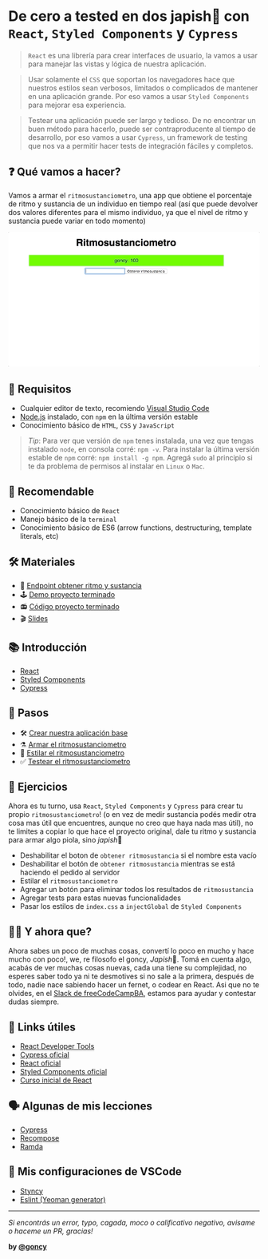 # De cero a tested en dos japish👋 con `React`, `Styled Components` y `Cypress`
> `React` es una librería para crear interfaces de usuario, la vamos a usar para manejar las vistas y lógica de nuestra aplicación.

> Usar solamente el `CSS` que soportan los navegadores hace que nuestros estilos sean verbosos, limitados o complicados de mantener en una aplicación grande. Por eso vamos a usar `Styled Components` para mejorar esa experiencia.

> Testear una aplicación puede ser largo y tedioso. De no encontrar un buen método para hacerlo, puede ser contraproducente al tiempo de desarrollo, por eso vamos a usar `Cypress`, un framework de testing que nos va a permitir hacer tests de integración fáciles y completos.

## ❓ Qué vamos a hacer?
Vamos a armar el `ritmosustanciometro`, una app que obtiene el porcentaje de ritmo y sustancia de un individuo en tiempo real (así que puede devolver dos valores diferentes para el mismo individuo, ya que el nivel de ritmo y sustancia puede variar en todo momento)

![01](./assets/00-ritmosustanciometro.gif)

## 🎯 Requisitos
* Cualquier editor de texto, recomiendo [Visual Studio Code](https://code.visualstudio.com/)
* [Node.js](https://nodejs.org/es/) instalado, con `npm` en la última versión estable
* Conocimiento básico de `HTML`, `CSS` y `JavaScript`

> *Tip*: Para ver que versión de `npm` tenes instalada, una vez que tengas instalado `node`, en consola corré: `npm -v`.
> Para instalar la última versión estable de `npm` corré: `npm install -g npm`.
> Agregá `sudo` al principio si te da problema de permisos al instalar en `Linux` o `Mac`.

## 🍪 Recomendable
* Conocimiento básico de `React`
* Manejo básico de la `terminal`
* Conocimiento básico de ES6 (arrow functions, destructuring, template literals, etc)

## 🛠 Materiales
* 🔗 [Endpoint obtener ritmo y sustancia](https://wt-3581e5a0e6c19bb4a0552203b2738a9d-0.run.webtask.io/obtener-ritmosustancia)
* 🕹 [Demo proyecto terminado](https://goncy.github.io/charla-fcc-react-styled-components-cypress)
* 📻 [Código proyecto terminado](https://github.com/goncy/charla-fcc-react-styled-components-cypress/tree/master/proyecto)
* 🎬 [Slides](https://docs.google.com/presentation/d/1yjr1FHrym7gfBtVy7TFQb8wvH2Akqu_1xZYxi2H_CCM/edit?usp=sharing)

## 📚 Introducción
* [React](./docs/tools/react.md)
* [Styled Components](./docs/tools/styled-components.md)
* [Cypress](./docs/tools/cypress.md)

## 👣 Pasos
* 🛠 [Crear nuestra aplicación base](./docs/steps/01-crear-base.md)
* ⚗️ [Armar el ritmosustanciometro](./docs/steps/02-armar-ritmosustanciometro.md)
* 🎨 [Estilar el ritmosustanciometro](./docs/steps/03-estilar-ritmosustanciometro.md)
* ✅ [Testear el ritmosustanciometro](./docs/steps/04-testear-ritmosustanciometro.md)

## 📝 Ejercicios
Ahora es tu turno, usa `React`, `Styled Components` y `Cypress` para crear tu propio `ritmosustanciometro`! (o en vez de medir sustancia podés medir otra cosa mas útil que encuentres, aunque no creo que haya nada mas útil), no te limites a copiar lo que hace el proyecto original, dale tu ritmo y sustancia para armar algo piola, sino *japish*👋

* Deshabilitar el boton de `obtener ritmosustancia` si el nombre esta vacío
* Deshabilitar el botón de `obtener ritmosustancia` mientras se está haciendo el pedido al servidor
* Estilar el `ritmosustanciometro`
* Agregar un botón para eliminar todos los resultados de `ritmosustancia`
* Agregar tests para estas nuevas funcionalidades
* Pasar los estilos de `index.css` a `injectGlobal` de `Styled Components`

## 🤷‍♂️ Y ahora que?
Ahora sabes un poco de muchas cosas, convertí lo poco en mucho y hace mucho con poco!, we, re filosofo el goncy, *Japish*👋. Tomá en cuenta algo, acabás de ver muchas cosas nuevas, cada una tiene su complejidad, no esperes saber todo ya ni te desmotives si no sale a la primera, después de todo, nadie nace sabiendo hacer un fernet, o codear en React. Asi que no te olvides, en el [Slack de freeCodeCampBA](https://freecodecampba.org/chat/), estamos para ayudar y contestar dudas siempre.

## 🔗 Links útiles
* [React Developer Tools](https://chrome.google.com/webstore/detail/react-developer-tools/fmkadmapgofadopljbjfkapdkoienihi)
* [Cypress oficial](https://www.cypress.io/)
* [React oficial](https://reactjs.org/)
* [Styled Components oficial](https://www.styled-components.com/)
* [Curso inicial de React](https://egghead.io/courses/the-beginner-s-guide-to-reactjs)

## 🗣 Algunas de mis lecciones
* [Cypress](https://github.com/goncy/cypress-lesson)
* [Recompose](https://github.com/goncy/recompose-lesson)
* [Ramda](https://github.com/goncy/ramda-lesson)

## 🎨 Mis configuraciones de VSCode
* [Styncy](https://marketplace.visualstudio.com/items?itemName=goncy.styncy)
* [Eslint (Yeoman generator)](https://github.com/goncy/generator-goncy)

---
*Si encontrás un error, typo, cagada, moco o calificativo negativo, avisame o haceme un PR, gracias!*

**by [@goncy](http://github.com/goncy)**
